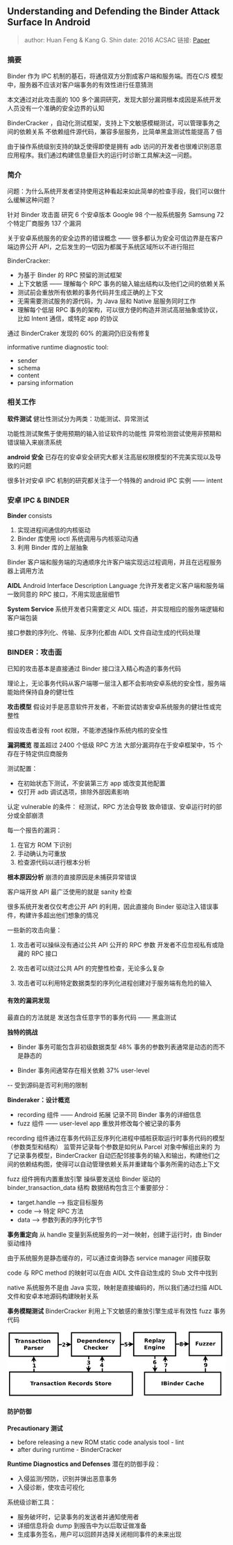 ## Understanding and Defending the Binder Attack Surface In Android

> author: Huan Feng & Kang G. Shin
> date: 2016 ACSAC
> 链接: [Paper](http://dx.doi.org/10.1145/2991079.2991120)

### 摘要
Binder 作为 IPC 机制的基石，将通信双方分割成客户端和服务端。而在C/S 模型中，服务器不应该对客户端事务的有效性进行任意猜测

本文通过对此攻击面的 100 多个漏洞研究，发现大部分漏洞根本成因是系统开发人员没有一个准确的安全边界的认知

BinderCracker ，自动化测试框架，支持上下文敏感模糊测试，可以管理事务之间的依赖关系
不依赖组件源代码，兼容多层服务，比简单黑盒测试性能提高 7 倍

由于操作系统级别支持的缺乏使得即使是拥有 adb 访问的开发者也很难识别恶意应用程序。我们通过构建信息量巨大的运行时诊断工具解决这一问题。

### 简介
问题：为什么系统开发者坚持使用这种看起来如此简单的检查手段，我们可以做什么缓解这种问题？

针对 Binder 攻击面
研究 6 个安卓版本 
Google 98 个一般系统服务
Samsung 72 个特定厂商服务
137 个漏洞

关于安卓系统服务的安全边界的错误概念 —— 很多都认为安全可信边界是在客户端边界公开 API，之后发生的一切因为都属于系统区域所以不进行阻拦

BinderCracker:
- 为基于 Binder 的 RPC 预留的测试框架
- 上下文敏感 —— 理解每个 RPC 事务的输入输出结构以及他们之间的依赖关系
- 测试前会重放所有依赖的事务代码并生成正确的上下文
- 无需需要测试服务的源代码，为 Java 层和 Native 层服务同时工作
- 理解每个低层 RPC 事务的架构，可以很方便的构造并测试高层抽象或协议，比如 Intent 通信，或特定 app 的协议

通过 BinderCraker 发现的 60% 的漏洞仍旧没有修复

informative runtime diagnostic tool:
- sender
- schema
- content
- parsing information

### 相关工作
**软件测试**
健壮性测试分为两类：功能测试、异常测试

功能性测试聚焦于使用预期的输入验证软件的功能性
异常检测尝试使用非预期和错误输入来崩溃系统

**android 安全**
已存在的安卓安全研究大都关注高层权限模型的不完美实现以及导致的问题

很多针对安卓 IPC 机制的研究都关注于一个特殊的 android IPC 实例 —— intent

### 安卓 IPC & BINDER
**Binder**
consists
1. 实现进程间通信的内核驱动
2. Binder 库使用 ioctl 系统调用与内核驱动沟通
3. 利用 Binder 库的上层抽象

Binder 客户端和服务端的沟通顺序允许客户端实现远过程调用，并且在远程服务器上调用方法

**AIDL**
Android Interface Description Language
允许开发者定义客户端和服务端一致同意的 RPC 接口，不用实现底层细节

**System Service**
系统开发者只需要定义 AIDL 描述，并实现相应的服务端逻辑和客户端包装

接口参数的序列化、传输、反序列化都由 AIDL 文件自动生成的代码处理

### BINDER：攻击面
已知的攻击基本是直接通过 Binder 接口注入精心构造的事务代码

理论上，无论事务代码从客户端哪一层注入都不会影响安卓系统的安全性，服务端能始终保持自身的健壮性

**攻击模型**
假设对手是恶意软件开发者，不断尝试妨害安卓系统服务的健壮性或完整性

假设攻击者没有 root 权限，不能渗透操作系统内核的安全性

**漏洞概览**
覆盖超过 2400 个低级 RPC 方法
大部分漏洞存在于安卓框架中，15 个存在于特定供应商服务

测试配置：
- 在初始状态下测试，不安装第三方 app 或改变其他配置
- 仅打开 adb 调试选项，排除外部因素影响

认定 vulnerable 的条件：
经测试，RPC 方法会导致 致命错误、安卓运行时的部分或全部崩溃

每一个报告的漏洞：
1. 在官方 ROM 下识别
2. 手动确认为可重放
3. 检查源代码以进行根本分析

**根本原因分析**
崩溃的直接原因是未捕获异常错误

客户端开放 API 最广泛使用的就是 sanity 检查

很多系统开发者仅仅考虑公开 API 的利用，因此直接向 Binder 驱动注入错误事件，构建许多超出他们想象的情况

一些新的攻击向量：
1. 攻击者可以操纵没有通过公共 API 公开的 RPC 参数
开发者不应忽视私有或隐藏的 RPC 接口

2. 攻击者可以绕过公共 API 的完整性检查，无论多么复杂

3. 攻击者可以利用特定数据类型的序列化进程创建对于服务端有危险的输入

#### 有效的漏洞发现
最直白的方法就是 发送包含任意字节的事务代码 —— 黑盒测试

**独特的挑战**
- Binder 事务可能包含非初级数据类型
48%
事务的参数列表通常是动态的而不是静态的

- Binder 事务间通常存在相关依赖
37% user-level

-- 受到源码是否可利用的限制

**Binderaker：设计概览**
- recording 组件    —— Android 拓展
记录不同 Binder 事务的详细信息
- fuzz 组件         —— user-level app
重放并修改每个被记录的事务

recording 组件通过在事务代码正反序列化进程中插桩获取运行时事务代码的模型（参数类型和结构）
监管并记录每个参数是如何从 Parcel 对象中解组出来的
为了记录事务模型，BinderCracker 自动匹配邻接事务的输入和输出，构建他们之间的依赖结构图，使得可以自动管理依赖关系并重建每个事务所需的动态上下文

fuzz 组件拥有内置重放引擎
操纵要发送给 Binder 驱动的 binder_transaction_data 结构
数据结构包含三个重要部分：
- target.handle ——> 指定目标服务
- code ——> 特定 RPC 方法
- data ——> 参数列表的序列化字节

**事务重定向**
从 handle 变量到系统服务的一对一映射，创建于运行时，由 Binder 驱动维持

由于系统服务是静态缓存的，可以通过查询静态 service manager 间接获取

code 与 RPC method 的映射可以在由 AIDL 文件自动生成的 Stub 文件中找到

native 系统服务不是由 Java 实现，映射是直接编码的，所以我们通过扫描 AIDL 文件和安卓本地源码构建映射关系

**事务模糊测试**
BinderCracker 利用上下文敏感的重放引擎生成半有效性 fuzz 事务代码

![](./截屏2020-11-24%20上午11.31.34.png)

#### 防护防御
**Precautionary 测试**
- before releasing a new ROM
static code analysis tool - lint
- after
during runtime - BinderCracker

**Runtime Diagnostics and Defenses**
潜在的防御手段：
- 入侵监测/预防，识别并弹出恶意事务
- 入侵诊断，使攻击可视化

系统级诊断工具：
- 服务破坏时，记录事务的发送者并通知使用者
- 详细信息将会 dump 到报告中为以后取证做准备
- 生成事务签名，用户可以回顾并选择关闭相同事件的未来出现